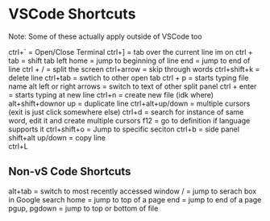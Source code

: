 # VSCode Shortcuts

Note: Some of these actually apply outside of VSCode too

ctrl+` = Open/Close Terminal
ctrl+] = tab over the current line im on
ctrl + tab = shift tab left
home = jump to beginning of line
end = jump to end of line
ctrl + / = split the screen
ctrl+arrow = skip through words
ctrl+shift+k = delete line
ctrl+tab = swtich to other open tab
ctrl + p = starts typing file name
alt  left or right arrows = switch to text of other split panel
ctrl + enter = starts typing at new line
ctrl+n = create new file (idk where)
alt+shift+downor up =  duplicate line
ctrl+alt+up/down = multiple cursors (exit is just click somewhere else)
ctrl+d = search for instance of same word, edit it and create multiple cursors
f12 = go to definition if language supports it
ctrl+shift+o = Jump to specific seciton
ctrl+b = side panel
shift+alt up/down = copy line  
ctrl+L 

## Non-vS Code Shortcuts

alt+tab = switch to most recently accessed window
/ = jump to serach box in Google search
home = jump to top of a page
end = jump to end of a page
pgup, pgdown = jump to top or bottom of file

